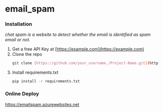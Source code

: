 # email_spam

### Installation

_chat spam is a website to detect whether the email is identified as spam email or not._

1. Get a free API Key at [https://example.com](https://example.com)
2. Clone the repo
   ```sh
   git clone [https://github.com/your_username_/Project-Name.git](https://github.com/eqSan00/email_spam.git)
   ```
3. Install requirements.txt
   ```sh
   pip install -r requirements.txt
   ```
### Online Deploy
https://emailspam.azurewebsites.net

